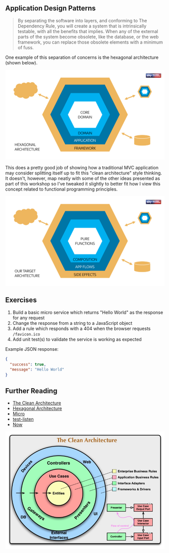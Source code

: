 ## Application Design Patterns

> By separating the software into layers, and conforming to The Dependency Rule, you will create a system that is intrinsically testable, with all the benefits that implies. When any of the external parts of the system become obsolete, like the database, or the web framework, you can replace those obsolete elements with a minimum of fuss.

One example of this separation of concerns is the hexagonal architecture (shown below). 

![Hexagonal Architecture](./diagrams/hexagonal-architecture.png)

This does a pretty good job of showing how a traditional MVC application may consider splitting itself up to fit this "clean architecture" style thinking. It doesn't, however, map neatly with some of the other ideas presented as part of this workshop so I've tweaked it slightly to better fit how I view this concept related to functional programming principles.

![Target Architecture](./diagrams/target-architecture.png)

## Exercises

1.  Build a basic micro service which returns "Hello World" as the response for any request
1.  Change the response from a string to a JavaScript object
1.  Add a rule which responds with a 404 when the browser requests `/favicon.ico`
1.  Add unit test(s) to validate the service is working as expected

Example JSON response:

```JSON
{
  "success": true,
  "message": "Hello World"
}
```

## Further Reading

* [The Clean Architecture](https://8thlight.com/blog/uncle-bob/2012/08/13/the-clean-architecture.html)
* [Hexagonal Architecture](http://fideloper.com/hexagonal-architecture)
* [Micro](https://npmjs.com/package/micro)
* [test-listen](https://npmjs.com/package/test-listen)
* [Now](https://zeit.co/now)

![The clean architecture as drawn by Uncle Bob](./diagrams/clean-architecture.jpg)
